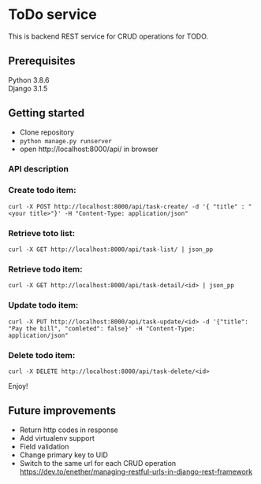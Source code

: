 # ToDo service
This is backend REST service for CRUD operations for TODO.
## Prerequisites
Python 3.8.6 \
Django 3.1.5
## Getting started
- Clone repository
- `python manage.py runserver`
- open http://localhost:8000/api/ in browser
### API description
### Create todo item:
```
curl -X POST http://localhost:8000/api/task-create/ -d '{ "title" : "<your title>"}' -H "Content-Type: application/json"
```
### Retrieve toto list:
```
curl -X GET http://localhost:8000/api/task-list/ | json_pp
```
### Retrieve todo item:
```
curl -X GET http://localhost:8000/api/task-detail/<id> | json_pp
```
### Update todo item:
```
curl -X PUT http://localhost:8000/api/task-update/<id> -d '{"title": "Pay the bill", "comleted": false}' -H "Content-Type: application/json"
```
### Delete todo item:
```
curl -X DELETE http://localhost:8000/api/task-delete/<id>
```
Enjoy!

## Future improvements
- Return http codes in response
- Add virtualenv support
- Field validation
- Change primary key to UID
- Switch to the same url for each CRUD operation
https://dev.to/enether/managing-restful-urls-in-django-rest-framework